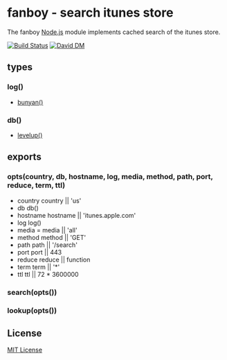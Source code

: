 
# fanboy - search itunes store

The fanboy [Node.js](http://nodejs.org/) module implements cached search of the itunes store. 

[![Build Status](https://secure.travis-ci.org/michaelnisi/fanboy.png)](http://travis-ci.org/michaelnisi/fanboy) [![David DM](https://david-dm.org/michaelnisi/fanboy.png)](http://david-dm.org/michaelnisi/fanboy)

## types

### log()
- [bunyan()](https://github.com/trentm/node-bunyan)

### db()
- [levelup()](https://github.com/rvagg/node-levelup)

## exports

### opts(country, db, hostname, log, media, method, path, port, reduce, term, ttl)
- country country || 'us'
- db db()
- hostname hostname || 'itunes.apple.com'
- log log()
- media = media || 'all'
- method method || 'GET'
- path path || '/search'
- port port || 443
- reduce reduce || function
- term term || '*'
- ttl ttl || 72 * 3600000

### search(opts())

### lookup(opts())

## License

[MIT License](https://github.com/michaelnisi/fanboy/blob/master/LICENSE)
